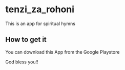 # tenzi_za_rohoni

This is an app for spiritual hymns

## How to get it

You can download this App from the Google Playstore

God bless you!!
